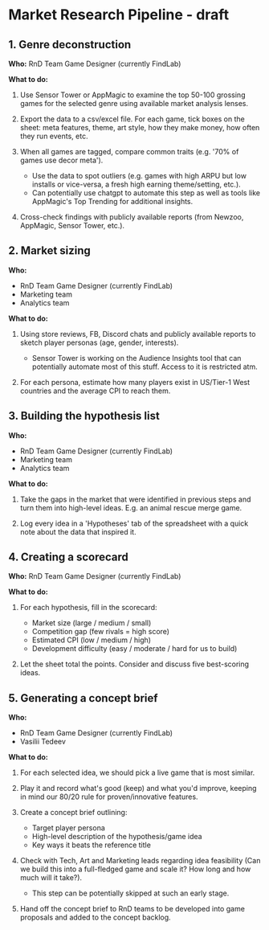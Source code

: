 # Market Research Pipeline - draft

## 1. Genre deconstruction

**Who:** RnD Team Game Designer (currently FindLab)

**What to do:**

1. Use Sensor Tower or AppMagic to examine the top 50-100 grossing games for the selected genre using available market analysis lenses.

2. Export the data to a csv/excel file. For each game, tick boxes on the sheet: meta features, theme, art style, how they make money, how often they run events, etc.

3. When all games are tagged, compare common traits (e.g. '70% of games use decor meta').
   - Use the data to spot outliers (e.g. games with high ARPU but low installs or vice-versa, a fresh high earning theme/setting, etc.).
   - Can potentially use chatgpt to automate this step as well as tools like AppMagic's Top Trending for additional insights.

4. Cross-check findings with publicly available reports (from Newzoo, AppMagic, Sensor Tower, etc.).

## 2. Market sizing

**Who:**
- RnD Team Game Designer (currently FindLab)
- Marketing team
- Analytics team

**What to do:**

1. Using store reviews, FB, Discord chats and publicly available reports to sketch player personas (age, gender, interests).
   - Sensor Tower is working on the Audience Insights tool that can potentially automate most of this stuff. Access to it is restricted atm.

2. For each persona, estimate how many players exist in US/Tier-1 West countries and the average CPI to reach them.

## 3. Building the hypothesis list

**Who:**
- RnD Team Game Designer (currently FindLab)
- Marketing team
- Analytics team

**What to do:**

1. Take the gaps in the market that were identified in previous steps and turn them into high-level ideas. E.g. an animal rescue merge game.

2. Log every idea in a 'Hypotheses' tab of the spreadsheet with a quick note about the data that inspired it.

## 4. Creating a scorecard

**Who:** RnD Team Game Designer (currently FindLab)

**What to do:**

1. For each hypothesis, fill in the scorecard:
   - Market size (large / medium / small)
   - Competition gap (few rivals = high score)
   - Estimated CPI (low / medium / high)
   - Development difficulty (easy / moderate / hard for us to build)

2. Let the sheet total the points. Consider and discuss five best-scoring ideas.

## 5. Generating a concept brief

**Who:**
- RnD Team Game Designer (currently FindLab)
- Vasilii Tedeev

**What to do:**

1. For each selected idea, we should pick a live game that is most similar.

2. Play it and record what's good (keep) and what you'd improve, keeping in mind our 80/20 rule for proven/innovative features.

3. Create a concept brief outlining:
   - Target player persona
   - High-level description of the hypothesis/game idea
   - Key ways it beats the reference title

4. Check with Tech, Art and Marketing leads regarding idea feasibility (Can we build this into a full-fledged game and scale it? How long and how much will it take?).
   - This step can be potentially skipped at such an early stage.

5. Hand off the concept brief to RnD teams to be developed into game proposals and added to the concept backlog.